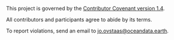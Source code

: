 This project is governed by the [Contributor Covenant version 1.4](https://www.contributor-covenant.org/version/1/4/code-of-conduct.html).

All contributors and participants agree to abide by its terms.

To report violations, send an email to jo.ovstaas@oceandata.earth.
